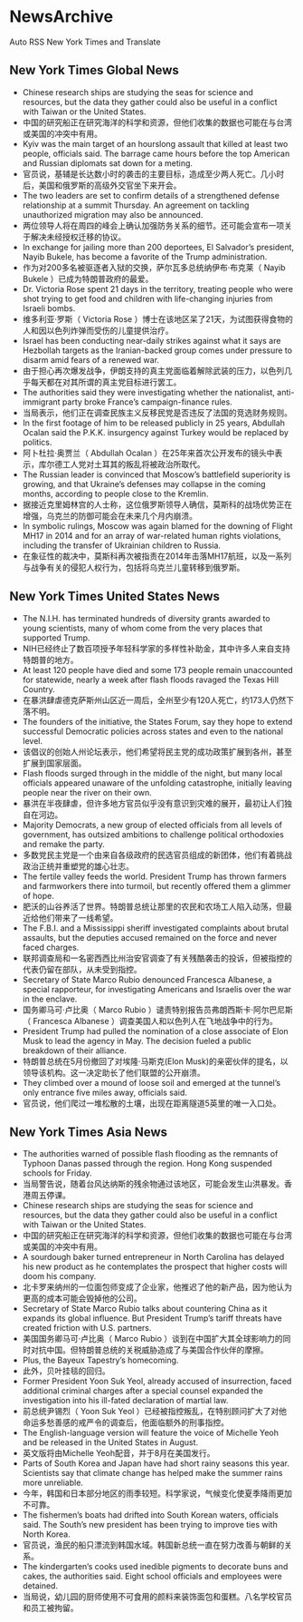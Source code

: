 # NewsArchive
Auto RSS New York Times and Translate

## New York Times Global News
* Chinese research ships are studying the seas for science and resources, but the data they gather could also be useful in a conflict with Taiwan or the United States.
* 中国的研究船正在研究海洋的科学和资源，但他们收集的数据也可能在与台湾或美国的冲突中有用。
* Kyiv was the main target of an hourslong assault that killed at least two people, officials said. The barrage came hours before the top American and Russian diplomats sat down for a meting.
* 官员说，基辅是长达数小时的袭击的主要目标，造成至少两人死亡。几小时后，美国和俄罗斯的高级外交官坐下来开会。
* The two leaders are set to confirm details of a strengthened defense relationship at a summit Thursday. An agreement on tackling unauthorized migration may also be announced.
* 两位领导人将在周四的峰会上确认加强防务关系的细节。还可能会宣布一项关于解决未经授权迁移的协议。
* In exchange for jailing more than 200 deportees, El Salvador’s president, Nayib Bukele, has become a favorite of the Trump administration.
* 作为对200多名被驱逐者入狱的交换，萨尔瓦多总统纳伊布·布克莱（ Nayib Bukele ）已成为特朗普政府的最爱。
* Dr. Victoria Rose spent 21 days in the territory, treating people who were shot trying to get food and children with life-changing injuries from Israeli bombs.
* 维多利亚·罗斯（ Victoria Rose ）博士在该地区呆了21天，为试图获得食物的人和因以色列炸弹而受伤的儿童提供治疗。
* Israel has been conducting near-daily strikes against what it says are Hezbollah targets as the Iranian-backed group comes under pressure to disarm amid fears of a renewed war.
* 由于担心再次爆发战争，伊朗支持的真主党面临着解除武装的压力，以色列几乎每天都在对其所谓的真主党目标进行罢工。
* The authorities said they were investigating whether the nationalist, anti-immigrant party broke France’s campaign-finance rules.
* 当局表示，他们正在调查民族主义反移民党是否违反了法国的竞选财务规则。
* In the first footage of him to be released publicly in 25 years, Abdullah Ocalan said the P.K.K. insurgency against Turkey would be replaced by politics.
* 阿卜杜拉·奥贾兰（ Abdullah Ocalan ）在25年来首次公开发布的镜头中表示，库尔德工人党对土耳其的叛乱将被政治所取代。
* The Russian leader is convinced that Moscow’s battlefield superiority is growing, and that Ukraine’s defenses may collapse in the coming months, according to people close to the Kremlin.
* 据接近克里姆林宫的人士称，这位俄罗斯领导人确信，莫斯科的战场优势正在增强，乌克兰的防御可能会在未来几个月内崩溃。
* In symbolic rulings, Moscow was again blamed for the downing of Flight MH17 in 2014 and for an array of war-related human rights violations, including the transfer of Ukrainian children to Russia.
* 在象征性的裁决中，莫斯科再次被指责在2014年击落MH17航班，以及一系列与战争有关的侵犯人权行为，包括将乌克兰儿童转移到俄罗斯。

## New York Times United States News
* The N.I.H. has terminated hundreds of diversity grants awarded to young scientists, many of whom come from the very places that supported Trump.
* NIH已经终止了数百项授予年轻科学家的多样性补助金，其中许多人来自支持特朗普的地方。
* At least 120 people have died and some 173 people remain unaccounted for statewide, nearly a week after flash floods ravaged the Texas Hill Country.
* 在暴洪肆虐德克萨斯州山区近一周后，全州至少有120人死亡，约173人仍然下落不明。
* The founders of the initiative, the States Forum, say they hope to extend successful Democratic policies across states and even to the national level.
* 该倡议的创始人州论坛表示，他们希望将民主党的成功政策扩展到各州，甚至扩展到国家层面。
* Flash floods surged through in the middle of the night, but many local officials appeared unaware of the unfolding catastrophe, initially leaving people near the river on their own.
* 暴洪在半夜肆虐，但许多地方官员似乎没有意识到灾难的展开，最初让人们独自在河边。
* Majority Democrats, a new group of elected officials from all levels of government, has outsized ambitions to challenge political orthodoxies and remake the party.
* 多数党民主党是一个由来自各级政府的民选官员组成的新团体，他们有着挑战政治正统并重塑党的雄心壮志。
* The fertile valley feeds the world. President Trump has thrown farmers and farmworkers there into turmoil, but recently offered them a glimmer of hope.
* 肥沃的山谷养活了世界。特朗普总统让那里的农民和农场工人陷入动荡，但最近给他们带来了一线希望。
* The F.B.I. and a Mississippi sheriff investigated complaints about brutal assaults, but the deputies accused remained on the force and never faced charges.
* 联邦调查局和一名密西西比州治安官调查了有关残酷袭击的投诉，但被指控的代表仍留在部队，从未受到指控。
* Secretary of State Marco Rubio denounced Francesca Albanese, a special rapporteur, for investigating Americans and Israelis over the war in the enclave.
* 国务卿马可·卢比奥（ Marco Rubio ）谴责特别报告员弗朗西斯卡·阿尔巴尼斯（ Francesca Albanese ）调查美国人和以色列人在飞地战争中的行为。
* President Trump had pulled the nomination of a close associate of Elon Musk to lead the agency in May. The decision fueled a public breakdown of their alliance.
* 特朗普总统在5月份撤回了对埃隆·马斯克(Elon Musk)的亲密伙伴的提名，以领导该机构。这一决定助长了他们联盟的公开崩溃。
* They climbed over a mound of loose soil and emerged at the tunnel’s only entrance five miles away, officials said.
* 官员说，他们爬过一堆松散的土壤，出现在距离隧道5英里的唯一入口处。

## New York Times Asia News
* The authorities warned of possible flash flooding as the remnants of Typhoon Danas passed through the region. Hong Kong suspended schools for Friday.
* 当局警告说，随着台风达纳斯的残余物通过该地区，可能会发生山洪暴发。香港周五停课。
* Chinese research ships are studying the seas for science and resources, but the data they gather could also be useful in a conflict with Taiwan or the United States.
* 中国的研究船正在研究海洋的科学和资源，但他们收集的数据也可能在与台湾或美国的冲突中有用。
* A sourdough baker turned entrepreneur in North Carolina has delayed his new product as he contemplates the prospect that higher costs will doom his company.
* 北卡罗来纳州的一位面包师变成了企业家，他推迟了他的新产品，因为他认为更高的成本可能会毁掉他的公司。
* Secretary of State Marco Rubio talks about countering China as it expands its global influence. But President Trump’s tariff threats have created friction with U.S. partners.
* 美国国务卿马可·卢比奥（ Marco Rubio ）谈到在中国扩大其全球影响力的同时对抗中国。但特朗普总统的关税威胁造成了与美国合作伙伴的摩擦。
* Plus, the Bayeux Tapestry’s homecoming.
* 此外，贝叶挂毯的回归。
* Former President Yoon Suk Yeol, already ​accused of insurrection, faced additional ​criminal charges after a special counsel expanded the investigation into his ill-fated declaration of martial law.
* 前总统尹锡烈（ Yoon Suk Yeol ）已经被指控叛乱，在特别顾问扩大了对他命运多愁善感的戒严令的调查后，他面临额外的刑事指控。
* The English-language version will feature the voice of Michelle Yeoh and be released in the United States in August.
* 英文版将由Michelle Yeoh配音，并于8月在美国发行。
* Parts of South Korea and Japan have had short rainy seasons this year. Scientists say that climate change has helped make the summer rains more unreliable.
* 今年，韩国和日本部分地区的雨季较短。科学家说，气候变化使夏季降雨更加不可靠。
* The fishermen’s boats had drifted into South Korean waters, officials said. The South’s new president has been trying to improve ties with North Korea.
* 官员说，渔民的船只漂流到韩国水域。韩国新总统一直在努力改善与朝鲜的关系。
* The kindergarten’s cooks used inedible pigments to decorate buns and cakes, the authorities said. Eight school officials and employees were detained.
* 当局说，幼儿园的厨师使用不可食用的颜料来装饰面包和蛋糕。八名学校官员和员工被拘留。

